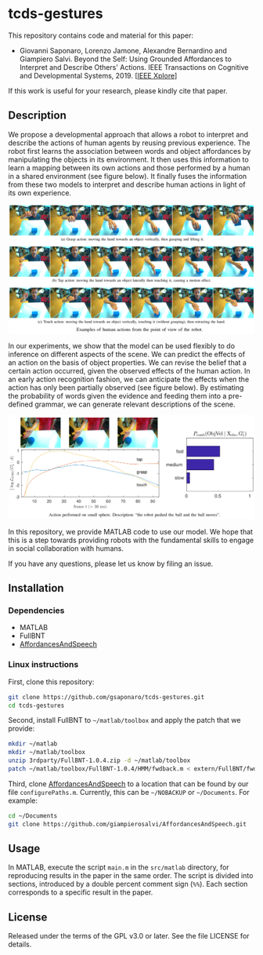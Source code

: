 # tcds-gestures
This repository contains code and material for this paper:

* Giovanni Saponaro, Lorenzo Jamone, Alexandre Bernardino and Giampiero Salvi. Beyond the Self: Using Grounded Affordances to Interpret and Describe Others' Actions. IEEE Transactions on Cognitive and Developmental Systems, 2019. [[IEEE Xplore](https://ieeexplore.ieee.org/document/8616857)]

If this work is useful for your research, please kindly cite that paper.

## Description

We propose a developmental approach that allows a robot to interpret and describe the actions of human agents by reusing previous experience.
The robot first learns the association between words and object affordances by manipulating the objects in its environment.
It then uses this information to learn a mapping between its own actions and those performed by a human in a shared environment (see figure below).
It finally fuses the information from these two models to interpret and describe human actions in light of its own experience.

![Examples of human actions from the point of view of the robot](misc/fig1.png)

In our experiments, we show that the model can be used flexibly to do inference on different aspects of the scene.
We can predict the effects of an action on the basis of object properties.
We can revise the belief that a certain action occurred, given the observed effects of the human action.
In an early action recognition fashion, we can anticipate the effects when the action has only been partially observed (see figure below).
By estimating the probability of words given the evidence and feeding them into a pre-defined grammar, we can generate relevant descriptions of the scene.

![Early recognition when the human performs an action on a spherical object](misc/fig5a.png)

In this repository, we provide MATLAB code to use our model.
We hope that this is a step towards providing robots with the fundamental skills to engage in social collaboration with humans.

If you have any questions, please let us know by filing an issue.

## Installation

### Dependencies

* MATLAB
* FullBNT
* [AffordancesAndSpeech](https://github.com/giampierosalvi/AffordancesAndSpeech)

### Linux instructions

First, clone this repository:

```bash
git clone https://github.com/gsaponaro/tcds-gestures.git
cd tcds-gestures
```

Second, install FullBNT to `~/matlab/toolbox` and apply the patch that we provide:

```bash
mkdir ~/matlab
mkdir ~/matlab/toolbox
unzip 3rdparty/FullBNT-1.0.4.zip -d ~/matlab/toolbox
patch ~/matlab/toolbox/FullBNT-1.0.4/HMM/fwdback.m < extern/FullBNT/fwdback.patch
```

Third, clone [AffordancesAndSpeech](https://github.com/giampierosalvi/AffordancesAndSpeech) to a location that can be found by our file `configurePaths.m`. Currently, this can be `~/NOBACKUP` or `~/Documents`. For example:

```bash
cd ~/Documents
git clone https://github.com/giampierosalvi/AffordancesAndSpeech.git
```

## Usage

In MATLAB, execute the script `main.m` in the `src/matlab` directory, for reproducing results in the paper in the same order.
The script is divided into sections, introduced by a double percent comment sign (`%%`).
Each section corresponds to a specific result in the paper.

## License

Released under the terms of the GPL v3.0 or later. See the file LICENSE for details.
